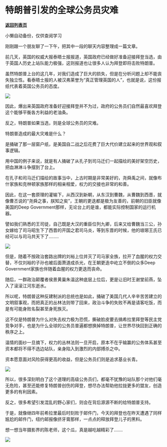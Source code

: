 # 特朗普引发的全球公务员灾难

[**返回列表页**](/gzh/政事堂2019)

小懒自动备份，仅供查阅学习

刚刚跟一个朋友聊了一下午，把其中一段的聊天内容整理成一篇文章。  

  

前几天，英国的权威大报泰晤士报报道，英国政府已经做好准备迎接拜登当选，由于英国人历史上站队能力极强，这则报道也让很多人认为拜登即将击败特朗普。

  

虽然特朗普上台的这几年，对我们造成了巨大的损失，但是在分析问题上却不能丧失独立性。看泰晤士报的人被汉弗莱誉为“真正管理英国的人”，也就是说，这份报纸代表着英国公务员的态度。

  

![](https://mmbiz.qpic.cn/mmbiz_jpg/rxhS23yu8cMHIVTibmr621Vo6ZwZgibRVbKq6PLgH3h9M0KD2vjXOB8JYIhZv8RgD21A6WZX8Iy7P0okwaVLicnCg/640?wx_fmt=jpeg)

  

因此，爆出来英国政府准备好迎接拜登并不为过，政府的公务员们自然最喜欢拜登这个能够平衡各方利益的老油条。

  

反之，特朗普如果当选，则是全球公务员的灾难。

  

特朗普造成的最大灾难是什么？

  

是捅破了那一层窗户纸，是美国自二战之后花费了巨大代价建立起来的世界观和叙事逻辑。

  

用中国的例子来说，就是有人捅破了从孔子到司马迁们一起描绘的美好架空历史，把血淋淋斗争摆到了台上。

  

在孔子和司马迁们描绘的故事当中，上古时期是非常美好的，尧舜禹之间，就像布什家族和克林顿家族那样的相亲相爱，权力的交接也非常的和善。

  

因此，在这一套原理的灌输下，从西汉到新朝，从东汉到曹魏，从曹魏到西晋，就像曹丕说的“尧舜之事，朕知之矣”，王朝的更迭都是极为友善的，前朝的旧臣就像美国的Deep
Government那样，无论台上的是谁，都能实际控制国家的运行机器。

  

譬如我们熟悉的王司徒，自己既是大汉的重臣位列九卿，后来又给曹魏当三公，孙女嫁给了司马昭生下了西晋的开国之君司马炎，等到东晋的时候，他的琅琊王氏已经可以与司马共天下了........  

  

![](https://mmbiz.qpic.cn/mmbiz_jpg/rxhS23yu8cMHIVTibmr621Vo6ZwZgibRVbEvY0NSxRibG9nbU6yPud3bwNWe6zpUbNUvOSBHaxLSo0xssVxlCecGg/640?wx_fmt=jpeg)

  

但是，随着不按政治套路出牌的刘裕上位并灭了司马家全族，拉开了血腥的权力交替，不仅刘裕的子孙也被后面萧道成杀光，在王朝更迭中屹立不倒的众多Deep
Government家族也伴随着血腥的权力更迭而丧命。

  

随后，一群政治颠覆者侯景黄巢朱温这种底层上位后，更是让旧时王谢堂前燕，坠入了滚滚江河东逝水。  

  

所以呢，特朗普这种反建制派的总统也是如此，捅破了美国几代人辛辛苦苦建立的文明叙事观，而把真正的丛林法则带了回来，政治斗争的失败不再是请客吃饭，而是有可能身败名裂甚至身死族灭。  

  

这不仅是特朗普为什么对失去权力极为恐慌，撕破脸皮要去搞希拉里拜登等民主党竞争对手，也是为什么全球的公务员普遍都想换掉特朗普，让世界尽快回到正确的秩序之上。  

  

温情的面纱一旦摘下，权力的丛林法则一旦开启，原本不在乎输赢的公务体系甚至资本都将不得不选边站队，亲身陷入到激烈的内部搏杀之中。  

  

资本愿意面对风险获得更高的收益，但是公务员们则是追求基业长青。

  

![](https://mmbiz.qpic.cn/mmbiz_jpg/rxhS23yu8cMHIVTibmr621Vo6ZwZgibRVbdeCKHXmnxdpM1lgwlFkcFSSwWdBgZLGLR7ErXM1SjO1LHKMF1JfCfw/640?wx_fmt=jpeg)

  

所以，很多深刻明白了这个道理的高级公务员们，都毫不犹豫的站队那个对他们毫无危险，甚至还能修复特朗普创伤的拜登，想尽办法帮助他拉拢更多的盟友，创造更多的有利因素。  

  

反之，很多希望引发混乱的野心家们，则会在背后源源不断的给特朗普支持。  

  

于是，就像继四年前希拉里最后时刻败于邮件门，今天的拜登也在昨天遭遇了同样尴尬的邮件门，纽约邮报像挤牙膏那样，一点点的释放拜登儿子的黑料。

  

想一想当年摄影界的陈老师，这个瓜，真是越吃越精彩了.......  

  

![](https://mmbiz.qpic.cn/mmbiz_jpg/rxhS23yu8cPp0iaKAfe0ZsWfgGcY72o9Nror8TicrtnlDsqzY7y4Kum4fM3X0FMEGlbvm9HvZUiaETSnLt4DHNLbQ/640?wx_fmt=jpeg)

